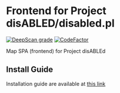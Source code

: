 # Frontend for Project disABLED/disabled.pl

[![DeepScan grade](https://deepscan.io/api/teams/7485/projects/9571/branches/126376/badge/grade.svg)](https://deepscan.io/dashboard#view=project&tid=7485&pid=9571&bid=126376)
[![CodeFactor](https://www.codefactor.io/repository/github/project-disabled/frontend/badge)](https://www.codefactor.io/repository/github/project-disabled/frontend)

Map SPA (frontend) for Project disABLEd

## Install Guide
Installation guide are available at [this link](./INSTALL.md)
